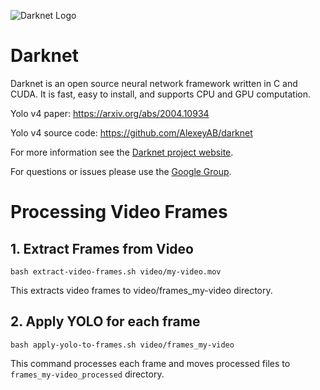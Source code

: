 ![Darknet Logo](http://pjreddie.com/media/files/darknet-black-small.png)

# Darknet #
Darknet is an open source neural network framework written in C and CUDA. It is fast, easy to install, and supports CPU and GPU computation.

Yolo v4 paper: https://arxiv.org/abs/2004.10934

Yolo v4 source code: https://github.com/AlexeyAB/darknet

For more information see the [Darknet project website](http://pjreddie.com/darknet).

For questions or issues please use the [Google Group](https://groups.google.com/forum/#!forum/darknet).

# Processing Video Frames

## 1. Extract Frames from Video

    bash extract-video-frames.sh video/my-video.mov

This extracts video frames to video/frames_my-video directory.

## 2. Apply YOLO for each frame

    bash apply-yolo-to-frames.sh video/frames_my-video

This command processes each frame and moves processed files to `frames_my-video_processed` directory.
